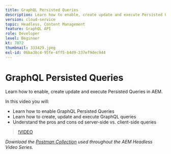 ```yaml
---
title: GraphQL Persisted Queries
description: Learn how to enable, create update and execute Persisted Queries in AEM.
version: cloud-service
topic: Headless, Content Management
feature: GraphQL API
role: Developer
level: Beginner
kt: 7872
thumbnail: 333429.jpeg
exl-id: 06ba38c4-95fe-4ff5-b4d9-237ef9dec944
---
```

# GraphQL Persisted Queries

Learn how to enable, create update and execute Persisted Queries in AEM.

In this video you will:

+ Learn how to enable GraphQL Persisted Queries
+ Learn how to create, update and execute GraphQL queries
+ Understand the pros and cons od server-side vs. client-side queries

>[!VIDEO](https://video.tv.adobe.com/v/333429/?quality=12&learn=on)

_Download the [Postman Collection](./assets/aem-headless-video-series.postman_collection.json) used throughout the AEM Headless Video Series._
